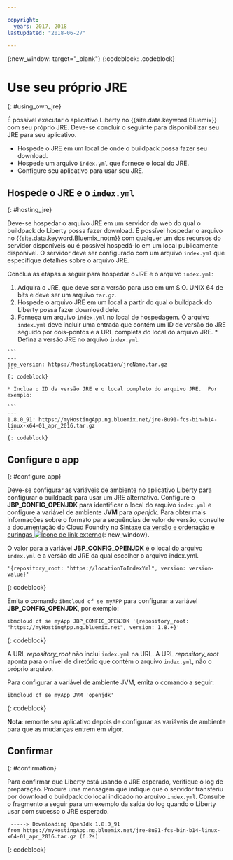 ```yaml
---

copyright:
  years: 2017, 2018
lastupdated: "2018-06-27"

---
```


{:new_window: target="_blank"}
{:codeblock: .codeblock}

# Use seu próprio JRE
{: #using_own_jre}

É possível executar o aplicativo Liberty no {{site.data.keyword.Bluemix}} com seu próprio JRE. Deve-se concluir o seguinte para disponibilizar seu JRE para seu aplicativo.
* Hospede o JRE em um local de onde o buildpack possa fazer seu download.
* Hospede um arquivo `index.yml` que fornece o local do JRE.
* Configure seu aplicativo para usar seu JRE.

## Hospede o JRE e o `index.yml`
{: #hosting_jre}

Deve-se hospedar o arquivo JRE em um servidor da web do qual o buildpack do Liberty possa fazer download. É possível hospedar o arquivo no {{site.data.keyword.Bluemix_notm}} com qualquer um dos recursos do servidor disponíveis ou é possível hospedá-lo em um local publicamente disponível. O servidor deve ser configurado com um arquivo `index.yml` que especifique detalhes sobre o arquivo JRE.

Conclua as etapas a seguir para hospedar o JRE e o arquivo `index.yml`:
  1. Adquira o JRE, que deve ser a versão para uso em um S.O. UNIX 64 de bits e deve ser um arquivo `tar.gz`.
  2. Hospede o arquivo JRE em um local a partir do qual o buildpack do Liberty possa fazer download dele.
  3. Forneça um arquivo `index.yml` no local de hospedagem. O arquivo `index.yml` deve incluir uma entrada que contém um ID de versão do JRE seguido por dois-pontos e a URL completa do local do arquivo JRE.
    * Defina a versão JRE no arquivo `index.yml`.

    ```
    ---
    jre_version: https://hostingLocation/jreName.tar.gz
    ```
    {: codeblock}

    * Inclua o ID da versão JRE e o local completo do arquivo JRE.  Por exemplo:

    ```
    ---
    1.8.0_91: https://myHostingApp.ng.bluemix.net/jre-8u91-fcs-bin-b14-linux-x64-01_apr_2016.tar.gz
    ```
    {: codeblock}

## Configure o app
{: #configure_app}

Deve-se configurar as variáveis de ambiente no aplicativo Liberty para configurar o buildpack para usar um JRE alternativo. Configure o **JBP_CONFIG_OPENJDK** para identificar o local do arquivo `index.yml` e configure a variável de ambiente **JVM** para *openjdk*. Para obter mais informações sobre o formato para sequências de valor de versão, consulte a documentação do Cloud Foundry no [Sintaxe da versão e ordenação e curingas ![Ícone de link externo](../../icons/launch-glyph.svg "Ícone de link externo")](https://github.com/cloudfoundry/ibm-websphere-liberty-buildpack/blob/master/docs/util-repositories.md){: new_window}.

O valor para a variável **JBP_CONFIG_OPENJDK** é o local do arquivo `index.yml` e a versão do JRE da qual escolher o arquivo index.yml.

```
'{repository_root: "https://locationToIndexYml", version: version-value}'
```
{: codeblock}

Emita o comando `ibmcloud cf se myAPP` para configurar a variável **JBP_CONFIG_OPENJDK**, por exemplo:
```
ibmcloud cf se myApp JBP_CONFIG_OPENJDK '{repository_root: "https://myHostingApp.ng.bluemix.net", version: 1.8.+}'
```
{: codeblock}

A URL *repository_root* não inclui `index.yml` na URL. A URL *repository_root* aponta para o nível de diretório que contém o arquivo `index.yml`, não o próprio arquivo.

Para configurar a variável de ambiente JVM, emita o comando a seguir:
```
ibmcloud cf se myApp JVM 'openjdk'
```
{: codeblock}

**Nota**: remonte seu aplicativo depois de configurar as variáveis de ambiente para que as mudanças entrem em vigor.

## Confirmar
{: #confirmation}

Para confirmar que Liberty está usando o JRE esperado, verifique o log de preparação. Procure uma mensagem que indique que o servidor transferiu por download o buildpack do local indicado no arquivo `index.yml`. Consulte o fragmento a seguir para um exemplo da saída do log quando o Liberty usar com sucesso o JRE esperado.
```
 -----> Downloading OpenJdk 1.8.0_91
from https://myHostingApp.ng.bluemix.net/jre-8u91-fcs-bin-b14-linux-x64-01_apr_2016.tar.gz (6.2s)
```
{: codeblock}
